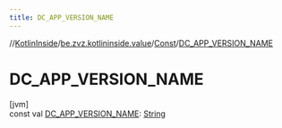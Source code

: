 ```yaml
---
title: DC_APP_VERSION_NAME
---
```

//[KotlinInside](../../../index.html)/[be.zvz.kotlininside.value](../index.html)/[Const](index.html)/[DC_APP_VERSION_NAME](-d-c_-a-p-p_-v-e-r-s-i-o-n_-n-a-m-e.html)



# DC_APP_VERSION_NAME



[jvm]\
const val [DC_APP_VERSION_NAME](-d-c_-a-p-p_-v-e-r-s-i-o-n_-n-a-m-e.html): [String](https://kotlinlang.org/api/latest/jvm/stdlib/kotlin/-string/index.html)




